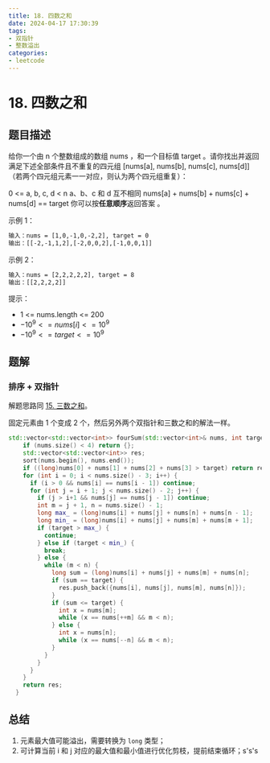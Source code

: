 ```yaml
---
title: 18. 四数之和
date: 2024-04-17 17:30:39
tags: 
- 双指针
- 整数溢出
categories:
- leetcode
---
```


# 18. 四数之和

## 题目描述
给你一个由 n 个整数组成的数组 nums ，和一个目标值 target 。请你找出并返回满足下述全部条件且不重复的四元组 [nums[a], nums[b], nums[c], nums[d]] （若两个四元组元素一一对应，则认为两个四元组重复）：

0 <= a, b, c, d < n
a、b、c 和 d 互不相同
nums[a] + nums[b] + nums[c] + nums[d] == target
你可以按**任意顺序**返回答案 。

 

示例 1：

```txt
输入：nums = [1,0,-1,0,-2,2], target = 0
输出：[[-2,-1,1,2],[-2,0,0,2],[-1,0,0,1]]
```

示例 2：

```txt
输入：nums = [2,2,2,2,2], target = 8
输出：[[2,2,2,2]]
``` 

提示：

+ 1 <= nums.length <= 200
+ $-10^9 <= nums[i] <= 10^9$
+ $-10^9 <= target <= 10^9$

## 题解

### 排序 + 双指针

解题思路同 [15. 三数之和](./15.%E4%B8%89%E6%95%B0%E4%B9%8B%E5%92%8C.md)。

固定元素由 1 个变成 2 个，然后另外两个双指针和三数之和的解法一样。

```cpp
std::vector<std::vector<int>> fourSum(std::vector<int>& nums, int target) {
    if (nums.size() < 4) return {};
    std::vector<std::vector<int>> res;
    sort(nums.begin(), nums.end());
    if ((long)nums[0] + nums[1] + nums[2] + nums[3] > target) return res;
    for (int i = 0; i < nums.size() - 3; i++) {
      if (i > 0 && nums[i] == nums[i - 1]) continue; 
      for (int j = i + 1; j < nums.size() - 2; j++) {
        if (j > i+1 && nums[j] == nums[j - 1]) continue;
        int m = j + 1, n = nums.size() - 1;
        long max_ = (long)nums[i] + nums[j] + nums[n] + nums[n - 1];
        long min_ = (long)nums[i] + nums[j] + nums[m] + nums[m + 1];
        if (target > max_) {
          continue;
        } else if (target < min_) {
          break;
        } else {
          while (m < n) {
            long sum = (long)nums[i] + nums[j] + nums[m] + nums[n];
            if (sum == target) {
              res.push_back({nums[i], nums[j], nums[m], nums[n]});
            }
            if (sum <= target) {
              int x = nums[m];
              while (x == nums[++m] && m < n);
            } else {
              int x = nums[n];
              while (x == nums[--n] && m < n);
            }
          }
        }
      }
    }
    return res;
  }
```

## 总结

1. 元素最大值可能溢出，需要转换为 `long` 类型；
2. 可计算当前 i 和 j 对应的最大值和最小值进行优化剪枝，提前结束循环；s's's